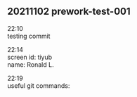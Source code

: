 ## 20211102 prework-test-001

22:10  
testing commit  

22:14  
screen id: tiyub  
name: Ronald L.  

22:19  
useful git commands:  
